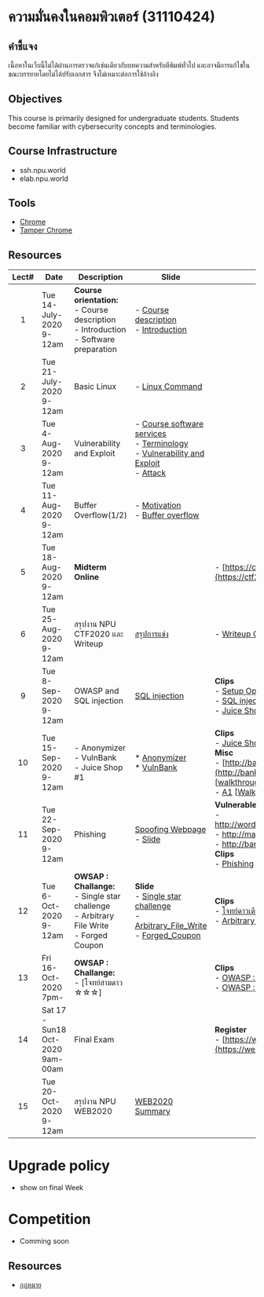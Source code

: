 #  ความมั่นคงในคอมพิวเตอร์ (31110424)
## คำชี้แจง
เนื้อหาในเว็บนี้ไม่ได้ผ่านการตรวจแก้เช่นเดียวกับบทความสำหรับตีพิมพ์ทั่วไป และอาจมีการแก้ไขในขณะบรรยายโดยไม่ได้ปรับเอกสาร จึงไม่เหมาะต่อการใช้อ้างอิง

## Objectives
This course is primarily designed for undergraduate students. Students become familiar with cybersecurity concepts and terminologies.

## Course Infrastructure
* ssh.npu.world
* elab.npu.world

## Tools
* [Chrome](https://www.google.com/chrome/)
* [Tamper Chrome](https://chrome.google.com/webstore/detail/tamper-chrome-extension/hifhgpdkfodlpnlmlnmhchnkepplebkb)


## Resources

| Lect# | Date | Description  |Slide| Note |
|:-----:|------|-------------|----|---------------------|
| 1| Tue 14-July-2020 <br> 9-12am| **Course orientation:** <br> - Course description<br> - Introduction <br> - Software preparation  |- [Course description](https://github.com/Lecture-CPE/424/blob/master/31110424-description.pdf) <br> - [Introduction](https://github.com/Lecture-CPE/424/blob/master/w1/w1-501-1.Course%20Description-WD.pdf)| |
| 2| Tue 21-July-2020  <br> 9-12am | Basic Linux  | - [Linux Command](https://github.com/Lecture-CPE/424/raw/master/w2/w1-501-0.1.Linux.pdf)| |
| 3| Tue 4-Aug-2020  <br> 9-12am | Vulnerability and Exploit  | - [Course software services](https://github.com/Lecture-CPE/424/raw/master/w3/w3-Course%20facility.pdf) <br>- [Terminology](https://github.com/Lecture-CPE/424/raw/master/w3/w3.1-Terminology.pdf) <br> - [Vulnerability and Exploit](https://github.com/Lecture-CPE/424/raw/master/w3/w3.2-Vulnerability.pdf) <br> - [Attack](https://github.com/Lecture-CPE/424/raw/master/w3/w3.3-Attack)| |
| 4| Tue 11-Aug-2020  <br> 9-12am | Buffer Overflow(1/2)  | - [Motivation](https://github.com/Lecture-CPE/424/raw/master/w4/w3.4-Motivation.pdf) <br> - [Buffer overflow](https://github.com/Lecture-CPE/424/raw/master/w4/w3.5-Intro%20buffer%20overflow.pdf)| |
| 5| Tue 18-Aug-2020  <br> 9-12am | **Midterm Online** |  | - [https://ctf2020.npu.world](https://ctf2020.npu.world)  |
| 6| Tue 25-Aug-2020  <br> 9-12am | สรุปงาน NPU CTF2020 และ Writeup |[สรุปการแข่ง](https://github.com/Lecture-CPE/424/raw/master/w5/CTF-midterm-summary.pdf)  | - [Writeup CTF2020](https://www.youtube.com/watch?v=c2ZOo8ev9S0)  |
| 9| Tue 8-Sep-2020  <br> 9-12am | OWASP and SQL injection |[SQL injection](https://github.com/Lecture-CPE/424/raw/master/w9/w9_OWASP.pdf)  | **Clips** <br> - [Setup OpenVPN for Android](https://www.youtube.com/watch?v=6tMl_cXPcvc) <br> - [SQL injection](https://www.youtube.com/watch?v=PEmvqigfDjw) <br> - [Juice Shop : Score board](https://youtu.be/3XFSU34buTI) |
| 10| Tue 15-Sep-2020  <br> 9-12am | - Anonymizer <br> - VulnBank <br> - Juice Shop #1 |* [Anonymizer](https://github.com/Lecture-CPE/424/raw/master/w10/w10_Anonymizer.pdf)<br> * [VulnBank](https://github.com/Lecture-CPE/424/raw/master/w10/w10_VulnBank.pdf) |**Clips**<br> - [Juice Shop #1](https://youtu.be/0a3GIhkusGg)<br> **Misc** <br> - [http://bank.dyn.npu.world](http://bank.dyn.npu.world) [[walkthrough](https://github.com/vulnbank/vulnbank/blob/master/VulnBank_Guide.pdf)] <br> - [A1](http://a1.dyn.npu.world) [[Walkghrough](https://git.npu.world/cpe/sqlinjection-training-app/-/blob/master/walkthrough.md)]  |
| 11| Tue 22-Sep-2020  <br> 9-12am | Phishing |[Spoofing Webpage](https://github.com/Lecture-CPE/424/tree/master/w11) <br> - [Slide](https://github.com/Lecture-CPE/424/raw/master/w11/w11_CreatePhishing.pdf)  | **Vulnerable Website**<br> - http://wordpress.dyn.npu.world <br> - http://magic.dyn.npu.world <br> - http://bank.dyn.npu.world <br> **Clips** <br> - [Phishing](https://youtu.be/TBCAyfJbnqs) |
|12| Tue 6-Oct-2020 <br> 9-12am | **OWSAP : Challange:** <br> - Single star challenge <br> - Arbitrary File Write <br> - Forged Coupon  | **Slide** <br> - [Single star challenge](https://github.com/Lecture-CPE/424/raw/master/w12/w12_OWASP-All-1_Star.pdf) <br> - [Arbitrary_File_Write](https://github.com/Lecture-CPE/424/raw/master/w12/w12_OWASP-All-6_Star-Arbitrary_File_Write.pdf) <br> - [Forged_Coupon](https://github.com/Lecture-CPE/424/raw/master/w12/w12_OWASP-All-6_Star-Forged_Coupon.pdf) |**Clips**<br> - [โจทย์ดาวเดียว ☆](https://youtu.be/gILFnWVqdA8)  <br> - [Arbitrary file write](https://youtu.be/68JlVCDYpK0)|
| 13| Fri 16-Oct-2020  <br> 7pm- |  **OWSAP : Challange:** <br> - [โจทย์สามดาว ☆☆☆]  ||**Clips** <br> - [OWASP : Payback Time](https://www.youtube.com/watch?v=F-Im9o9amZQ)<br> - [OWASP : Admin Registration](https://youtu.be/gG9BAe-pBxA)|
| 14 | Sat 17 - Sun18 Oct-2020 9am-00am| Final Exam  || **Register** <br> - [https://web2020.npu.world](https://web2020.npu.world) |
| 15| Tue 20-Oct-2020  <br> 9-12am | สรุปงาน NPU WEB2020  | [WEB2020 Summary](https://github.com/Lecture-CPE/424/raw/master/w16/w16-CTF-final-summary.pdf) |  |

# Upgrade policy

* show on final Week

# Competition 

* Comming soon

## Resources

* [กฏหมาย](https://www.etda.or.th/th/Our-Service/Capacity-Building/Law.aspx)
